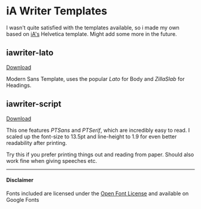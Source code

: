 # iA Writer Templates
I wasn't quite satisfied with the templates available, so i made my own based on [iA's](https://ia.net/writer/templates) Helvetica template. Might add some more in the future.

## iawriter-lato
[Download](/download/iawriter-lato.iatemplate.zip)

Modern Sans Template, uses the popular _Lato_ for Body and _ZillaSlab_ for Headings. 

## iawriter-script
[Download](/download/iawriter-script.iatemplate.zip)

This one features _PTSans_ and _PTSerif_, which are incredibly easy to read. 
I scaled up the font-size to 13.5pt and line-height to 1.9 for even better readability after printing. 

Try this if you prefer printing things out and reading from paper. Should also work fine when giving speeches etc.

---

#### Disclaimer
Fonts included are licensed under the [Open Font License](https://scripts.sil.org/OFL) and available on Google Fonts
